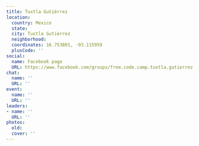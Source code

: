 ```yaml
---
title: Tuxtla Gutiérrez
location:
  country: Mexico
  state: 
  city: Tuxtla Gutiérrez
  neighborhood: 
  coordinates: 16.753801, -93.115959
  plusCode: ''
social:
  name: Facebook page
  URL: https://www.facebook.com/groups/free.code.camp.tuxtla.gutierrez
chat:
  name: ''
  URL: ''
event:
  name: ''
  URL: ''
leaders:
- name: ''
  URL: ''
photos:
  old: 
  cover: ''
---
```

